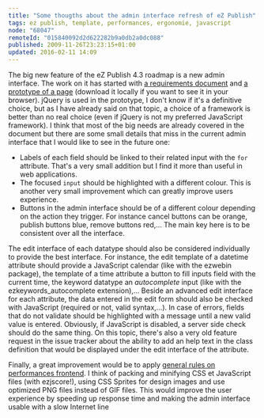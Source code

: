 ```yaml
---
title: "Some thougths about the admin interface refresh of eZ Publish"
tags: ez publish, template, performances, ergonomie, javascript
node: "68047"
remoteId: "015840092d2d622282b9a0db2a0dc088"
published: 2009-11-26T23:23:15+01:00
updated: 2016-02-11 14:09
---
```


The big new feature of the eZ Publish 4.3 roadmap is a new admin interface. The work on it
has started with [a requirements
document](https://github.com/ezsystems/ezpublish-legacy/blob/master/doc/specifications/4.3/admin_refresh/functional_requirements.txt)
and [a prototype of a
page](https://github.com/ezsystems/ezpublish-legacy/tree/master/doc/specifications/4.3/admin_refresh/concepts)
(download it locally if you want to see it in your browser). jQuery is used in
the prototype, I don't know if it's a definitive choice, but as I have already
said on that topic, a choice of a framework is better than no real choice (even
if jQuery is not my preferred JavaScript framework). I think that most of the
big needs are already covered in the document but there are some small details
that miss in the current admin interface that I would like to see in the future
one:

* Labels of each field should be linked to their related input with the <code>for</code> attribute. That's a very small
addition but I find it more than useful in web applications.
* The focused
<code>input</code> should be highlighted with a different colour. This is
another very small improvement which can greatly improve users experience.
* Buttons in the admin interface should be of a different colour depending on the
action they trigger. For instance cancel buttons can be orange, publish buttons
blue, remove buttons red,… The main key here is to be consistent over all the
interface.

The edit interface of each datatype should also be considered individually to
provide the best interface. For instance, the edit template of a datetime
attribute should provide a JavaScript calendar (like with the ezwebin package),
the template of a time attribute a button to fill inputs field with the current
time, the keyword datatype an *autocomplete* input (like with the
ezkeywords_autocomplete
extension),… Beside an advanced edit interface for each attribute, the data
entered in the edit form should also be checked with JavaScript (required or
not, valid syntax,…). In case of errors, fields that do not validate should
be highlighted with a message until a new valid value is entered. Obviously, if
JavaScript is disabled, a server side check should do the same thing. On this
topic, there's also a very old feature request in the issue tracker about the
ability to add an help text in the class definition
that would be displayed under the edit interface of the attribute.


Finally, a great improvement would be to apply [general rules on performances
frontend](/post/livre-high-performances-web-sites). I think of packing and
minifying CSS et JavaScript files (with
ezjscore!), using CSS Sprites for design
images and use optimized PNG files instead of GIF files. This would improve the
user experience by speeding up response time and making the admin interface
usable with a slow Internet line
